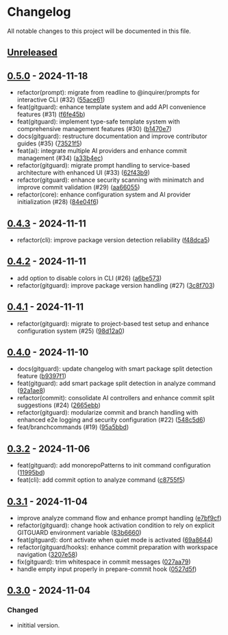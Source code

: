 # Changelog

All notable changes to this project will be documented in this file.

## [Unreleased]


## [0.5.0] - 2024-11-18
- refactor(prompt): migrate from readline to @inquirer/prompts for interactive CLI (#32) ([55ace61](https://github.com/deeeed/universe/commit/55ace61e83bb021e2d3067acbaadd79d4e0c88bd))
- feat(gitguard): enhance template system and add API convenience features (#31) ([f6fe45b](https://github.com/deeeed/universe/commit/f6fe45b1a6a38c9722a158df84a8a7d530167a8d))
- feat(gitguard): implement type-safe template system with comprehensive management features (#30) ([b1470e7](https://github.com/deeeed/universe/commit/b1470e75466717bcf55b522c2575eff901d1e42e))
- docs(gitguard): restructure documentation and improve contributor guides (#35) ([73521f5](https://github.com/deeeed/universe/commit/73521f56de0a560efe0fdddedc97dbcc7e3dc2e1))
- feat(ai): integrate multiple AI providers and enhance commit management (#34) ([a33b4ec](https://github.com/deeeed/universe/commit/a33b4ec570bef297f36e686d69a7a05b11f84e39))
- refactor(gitguard): migrate prompt handling to service-based architecture with enhanced UI (#33) ([62f43b9](https://github.com/deeeed/universe/commit/62f43b9af6505b17888dcc467f0a80b3fc0cbb93))
- refactor(gitguard): enhance security scanning with minimatch and improve commit validation (#29) ([aa66055](https://github.com/deeeed/universe/commit/aa6605543c90541248862a62f16be19746b4010f))
- refactor(core): enhance configuration system and AI provider initialization (#28) ([84e04f6](https://github.com/deeeed/universe/commit/84e04f63e43798ad344901efe5a97a93569c57fb))

## [0.4.3] - 2024-11-11
- refactor(cli): improve package version detection reliability ([f48dca5](https://github.com/deeeed/universe/commit/f48dca593b86f2f949de26931995cd7b7d89fad6))


## [0.4.2] - 2024-11-11
- add option to disable colors in CLI (#26) ([a6be573](https://github.com/deeeed/universe/commit/a6be573c495c611876e1026e0a85f902a9c40a3f))
- refactor(gitguard): improve package version handling (#27) ([3c8f703](https://github.com/deeeed/universe/commit/3c8f703ce62a16e320a0346ac934c112a119f560))



## [0.4.1] - 2024-11-11
- refactor(gitguard): migrate to project-based test setup and enhance configuration system (#25) ([98d12a0](https://github.com/deeeed/universe/commit/98d12a0ce58ab35aa923c58f2e377abc41bde2be))




## [0.4.0] - 2024-11-10
- docs(gitguard): update changelog with smart package split detection feature ([b9397f1](https://github.com/deeeed/universe/commit/b9397f1dfbac509d180323a69df2e0f230838ba0))
- feat(gitguard): add smart package split detection in analyze command ([92a1ae8](https://github.com/deeeed/universe/commit/92a1ae8f4ef4dc22f833876e27b70af807f74074))
- refactor(commit): consolidate AI controllers and enhance commit split suggestions (#24) ([2665ebb](https://github.com/deeeed/universe/commit/2665ebb754a4adee4b7b70a160646294fc8d365c))
- refactor(gitguard): modularize commit and branch handling with enhanced e2e logging and security configuration (#22) ([548c5d6](https://github.com/deeeed/universe/commit/548c5d67449674864a0e50f2155252b2c6fc1563))
- feat/branchcommands (#19) ([95a5bbd](https://github.com/deeeed/universe/commit/95a5bbd90b8d8120adb30a69d0d1e567309b3e0b))




## [0.3.2] - 2024-11-06
- feat(gitguard): add monorepoPatterns to init command configuration ([11995bd](https://github.com/deeeed/universe/commit/11995bdc661d9426b1af84fe80ac36806fca3011))
- feat(cli): add commit option to analyze command ([c8755f5](https://github.com/deeeed/universe/commit/c8755f50198df1efa820f20af41aa282822445c2))






## [0.3.1] - 2024-11-04
- improve analyze command flow and enhance prompt handling ([e7bf9cf](https://github.com/deeeed/universe/commit/e7bf9cf36ce4a22cee5dc3448d64ccf830a85573))
- refactor(gitguard): change hook activation condition to rely on explicit GITGUARD environment variable ([83b6660](https://github.com/deeeed/universe/commit/83b66603bd2530f8407a3d01c8306a8004952b86))
- feat(gitguard): dont activate when quiet mode is activated ([69a8644](https://github.com/deeeed/universe/commit/69a8644c693e3cc7569ba70a3d32fcf5fbf0107d))
- refactor(gitguard/hooks): enhance commit preparation with workspace navigation ([3207e58](https://github.com/deeeed/universe/commit/3207e58473aa3b662f8e341f9b72b2b55e1451b2))
- fix(gitguard): trim whitespace in commit messages ([027aa79](https://github.com/deeeed/universe/commit/027aa79b9cb6c4ad60f5c455edc1cb10fd540eec))
- handle empty input properly in prepare-commit hook ([0527d5f](https://github.com/deeeed/universe/commit/0527d5f2ac35513d74b063156ee3b295dadafb42))







## [0.3.0] - 2024-11-04

### Changed
- inititial version.

[unreleased]: https://github.com/deeeed/universe/compare/gitguard@0.5.0...HEAD
[0.5.0]: https://github.com/deeeed/universe/compare/gitguard@0.4.3...gitguard@0.5.0
[0.4.3]: https://github.com/deeeed/universe/compare/@siteed/gitguard@0.4.2...@siteed/gitguard@0.4.3
[0.4.2]: https://github.com/deeeed/universe/compare/@siteed/gitguard@0.4.1...@siteed/gitguard@0.4.2
[0.4.1]: https://github.com/deeeed/universe/compare/@siteed/gitguard@0.4.0...@siteed/gitguard@0.4.1
[0.4.0]: https://github.com/deeeed/universe/compare/@siteed/gitguard@0.3.2...@siteed/gitguard@0.4.0
[0.3.2]: https://github.com/deeeed/universe/compare/gitguard@@siteed/gitguard@0.3.1...gitguard@@siteed/gitguard@0.3.2
[0.3.1]: https://github.com/deeeed/universe/compare/gitguard@@siteed/gitguard@0.3.0...gitguard@@siteed/gitguard@0.3.1
[0.3.0]: https://github.com/deeeed/universe/compare/gitguard@@siteed/gitguard@0.2.0...gitguard@@siteed/gitguard@0.3.0
